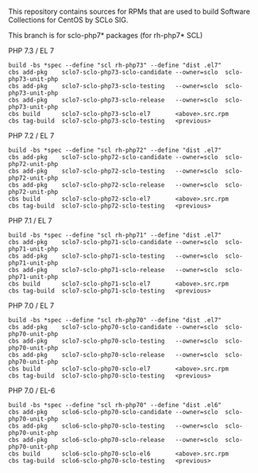 This repository contains sources for RPMs that are used
to build Software Collections for CentOS by SCLo SIG.

This branch is for sclo-php7* packages (for rh-php7* SCL)


PHP 7.3 / EL 7

    build -bs *spec --define "scl rh-php73" --define "dist .el7"
    cbs add-pkg    sclo7-sclo-php73-sclo-candidate --owner=sclo  sclo-php73-unit-php
    cbs add-pkg    sclo7-sclo-php73-sclo-testing   --owner=sclo  sclo-php73-unit-php
    cbs add-pkg    sclo7-sclo-php73-sclo-release   --owner=sclo  sclo-php73-unit-php
    cbs build      sclo7-sclo-php73-sclo-el7       <above>.src.rpm
    cbs tag-build  sclo7-sclo-php73-sclo-testing   <previous>

PHP 7.2 / EL 7

    build -bs *spec --define "scl rh-php72" --define "dist .el7"
    cbs add-pkg    sclo7-sclo-php72-sclo-candidate --owner=sclo  sclo-php72-unit-php
    cbs add-pkg    sclo7-sclo-php72-sclo-testing   --owner=sclo  sclo-php72-unit-php
    cbs add-pkg    sclo7-sclo-php72-sclo-release   --owner=sclo  sclo-php72-unit-php
    cbs build      sclo7-sclo-php72-sclo-el7       <above>.src.rpm
    cbs tag-build  sclo7-sclo-php72-sclo-testing   <previous>

PHP 7.1 / EL 7

    build -bs *spec --define "scl rh-php71" --define "dist .el7"
    cbs add-pkg    sclo7-sclo-php71-sclo-candidate --owner=sclo  sclo-php71-unit-php
    cbs add-pkg    sclo7-sclo-php71-sclo-testing   --owner=sclo  sclo-php71-unit-php
    cbs add-pkg    sclo7-sclo-php71-sclo-release   --owner=sclo  sclo-php71-unit-php
    cbs build      sclo7-sclo-php71-sclo-el7       <above>.src.rpm
    cbs tag-build  sclo7-sclo-php71-sclo-testing   <previous>

PHP 7.0 / EL 7

    build -bs *spec --define "scl rh-php70" --define "dist .el7"
    cbs add-pkg    sclo7-sclo-php70-sclo-candidate --owner=sclo  sclo-php70-unit-php
    cbs add-pkg    sclo7-sclo-php70-sclo-testing   --owner=sclo  sclo-php70-unit-php
    cbs add-pkg    sclo7-sclo-php70-sclo-release   --owner=sclo  sclo-php70-unit-php
    cbs build      sclo7-sclo-php70-sclo-el7       <above>.src.rpm
    cbs tag-build  sclo7-sclo-php70-sclo-testing   <previous>

PHP 7.0 / EL-6

    build -bs *spec --define "scl rh-php70" --define "dist .el6"
    cbs add-pkg    sclo6-sclo-php70-sclo-candidate --owner=sclo  sclo-php70-unit-php
    cbs add-pkg    sclo6-sclo-php70-sclo-testing   --owner=sclo  sclo-php70-unit-php
    cbs add-pkg    sclo6-sclo-php70-sclo-release   --owner=sclo  sclo-php70-unit-php
    cbs build      sclo6-sclo-php70-sclo-el6       <above>.src.rpm
    cbs tag-build  sclo6-sclo-php70-sclo-testing   <previous>

